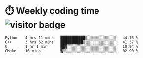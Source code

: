 
# :stopwatch: Weekly coding time  ![visitor badge](https://visitor-badge.glitch.me/badge?page_id=cozgerest) 
<!--START_SECTION:waka-->
```text
Python   4 hrs 11 mins   ███████████▒░░░░░░░░░░░░░   44.76 % 
C++      3 hrs 52 mins   ██████████▒░░░░░░░░░░░░░░   41.37 % 
C        1 hr 1 min      ██▓░░░░░░░░░░░░░░░░░░░░░░   10.94 % 
CMake    16 mins         ▓░░░░░░░░░░░░░░░░░░░░░░░░   02.90 % 
```
<!--END_SECTION:waka-->


<!-- <p> <img src="https://github-readme-stats.vercel.app/api?username=cozgerest&show_icons=true&hide_border=false" />  </p> -->

